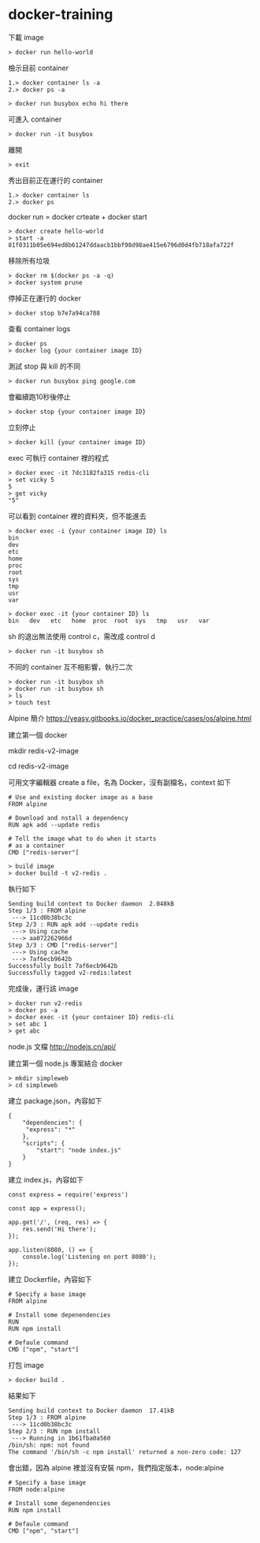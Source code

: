 # docker-training

下載 image
```
> docker run hello-world
```

檢示目前 container
```
1.> docker container ls -a
2.> docker ps -a
```
```
> docker run busybox echo hi there
```

可進入 container
```
> docker run -it busybox
```
離開
```
> exit
```

秀出目前正在運行的 container
```
1.> docker container ls
2.> docker ps
```

docker run = docker crteate + docker start

```
> docker create hello-world
> start -a 81f0311b05e694ed8b61247ddaacb1bbf98d98ae415e6796d0d4fb718afa722f
```

移除所有垃圾
```
> docker rm $(docker ps -a -q)
> docker system prune
```

停掉正在運行的 docker
```
> docker stop b7e7a94ca788
```
查看 container logs
```
> docker ps
> docker log {your container image ID}
```
測試 stop 與 kill 的不同
```
> docker run busybox ping google.com
``````
會繼續跑10秒後停止
```
> docker stop {your container image ID}
```
立刻停止
```
> docker kill {your container image ID}
```

exec 可執行 container 裡的程式
```
> docker exec -it 7dc3182fa315 redis-cli
> set vicky 5
5
> get vicky
"5"
```

可以看到 container 裡的資料夾，但不能進去
```
> docker exec -i {your container image ID} ls
bin
dev
etc
home
proc
root
sys
tmp
usr
var
```

```
> docker exec -it {your container ID} ls
bin   dev   etc   home  proc  root  sys   tmp   usr   var
```

sh 的退出無法使用 control c，需改成 control d
```
> docker run -it busybox sh
```

不同的 container 互不相影響，執行二次
```
> docker run -it busybox sh
> docker run -it busybox sh
> ls
> touch test
```

Alpine 簡介 https://yeasy.gitbooks.io/docker_practice/cases/os/alpine.html

建立第一個 docker

mkdir redis-v2-image

cd redis-v2-image

可用文字編輯器 create a file，名為 Docker，沒有副檔名，context 如下
```
# Use and existing docker image as a base
FROM alpine

# Download and nstall a dependency
RUN apk add --update redis

# Tell the image what to do when it starts
# as a container
CMD ["redis-server"]
```

```
> build image
> docker build -t v2-redis .
```

執行如下
```
Sending build context to Docker daemon  2.048kB
Step 1/3 : FROM alpine
 ---> 11cd0b38bc3c
Step 2/3 : RUN apk add --update redis
 ---> Using cache 
 ---> aa072262966d 
Step 3/3 : CMD ["redis-server"]
 ---> Using cache 
 ---> 7af6ecb9642b 
Successfully built 7af6ecb9642b
Successfully tagged v2-redis:latest
```

完成後，運行該 image
```
> docker run v2-redis
> docker ps -a
> docker exec -it {your container ID} redis-cli
> set abc 1
> get abc
```

node.js 文檔 http://nodejs.cn/api/

建立第一個 node.js 專案結合 docker
```
> mkdir simpleweb
> cd simpleweb
```

建立 package.json，內容如下
```
{
    "dependencies": {
     "express": "*"   
    },
    "scripts": {
        "start": "node index.js"
    }
}
```

建立 index.js，內容如下
```
const express = require('express')

const app = express();

app.get('/', (req, res) => {
    res.send('Hi there');
});

app.listen(8080, () => {
    console.log('Listening on port 8080');
});
```

建立 Dockerfile，內容如下
```
# Specify a base image
FROM alpine

# Install some depenendencies
RUN
RUN npm install

# Defaule command
CMD ["npm", "start"]
```

打包 image
```
> docker build .
```

結果如下
```
Sending build context to Docker daemon  17.41kB
Step 1/3 : FROM alpine
 ---> 11cd0b38bc3c
Step 2/3 : RUN npm install
 ---> Running in 1b61fba0a560
/bin/sh: npm: not found
The command '/bin/sh -c npm install' returned a non-zero code: 127
```
會出錯，因為 alpine 裡並沒有安裝 npm，我們指定版本，node:alpine
```
# Specify a base image
FROM node:alpine

# Install some depenendencies
RUN npm install

# Defaule command
CMD ["npm", "start"]
```




